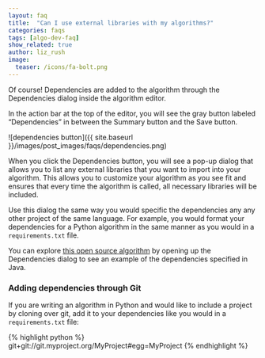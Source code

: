 ```yaml
---
layout: faq
title:  "Can I use external libraries with my algorithms?"
categories: faqs
tags: [algo-dev-faq]
show_related: true
author: liz_rush
image:
  teaser: /icons/fa-bolt.png
---
```


Of course! Dependencies are added to the algorithm through the Dependencies dialog inside the algorithm editor.

In the action bar at the top of the editor, you will see the gray button labeled “Dependencies” in between the Summary button and the Save button.

![dependencies button]({{ site.baseurl }}/images/post_images/faqs/dependencies.png)

When you click the Dependencies button, you will see a pop-up dialog that allows you to list any external libraries that you want to import into your algorithm. This allows you to customize your algorithm as you see fit and ensures that every time the algorithm is called, all necessary libraries will be included.

Use this dialog the same way you would specific the dependencies any any other project of the same language. For example, you would format your dependencies for a Python algorithm in the same manner as you would in a `requirements.txt` file.

You can explore [this open source algorithm](https://algorithmia.com/algorithms/kenny/LDA/edit) by opening up the Dependencies dialog to see an example of the dependencies specified in Java.

### Adding dependencies through Git

If you are writing an algorithm in Python and would like to include a project by cloning over git, add it to your dependencies like you would in a `requirements.txt` file:

{% highlight python %}
git+git://git.myproject.org/MyProject#egg=MyProject
{% endhighlight %}


